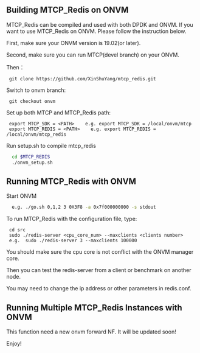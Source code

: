 Building MTCP_Redis on ONVM
--------------

MTCP_Redis can be compiled and used with both DPDK and ONVM. If you want to use MTCP_Redis on ONVM. Please follow the instruction below.    

First, make sure your ONVM version is 19.02(or later).  

Second, make sure you can run MTCP(devel branch) on your ONVM.  

Then：

     git clone https://github.com/XinShuYang/mtcp_redis.git

Switch to onvm branch:

     git checkout onvm

Set up both MTCP and MTCP_Redis path:

     export MTCP_SDK = <PATH>    e.g. export MTCP_SDK = /local/onvm/mtcp
     export MTCP_REDIS = <PATH>    e.g. export MTCP_REDIS = /local/onvm/mtcp_redis

Run setup.sh to compile mtcp_redis
```bash
  cd $MTCP_REDIS  
  ./onvm_setup.sh  
```

Running MTCP_Redis with ONVM
-------------
Start ONVM
```bash
  e.g. ./go.sh 0,1,2 3 0X3F8 -a 0x7f000000000 -s stdout
```

To run MTCP_Redis with the configuration file, type:

     cd src
     sudo ./redis-server <cpu_core_num> --maxclients <clients number>
     e.g.  sudo ./redis-server 3 --maxclients 100000

You should make sure the cpu core is not conflict with the ONVM manager core.  

Then you can test the redis-server from a client or benchmark on another node.  

You may need to change the ip address or other parameters in redis.conf.  

Running Multiple MTCP_Redis Instances with ONVM
-------------
This function need a new onvm forward NF. It will be updated soon!

Enjoy!
